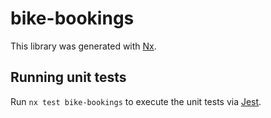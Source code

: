# bike-bookings

This library was generated with [Nx](https://nx.dev).

## Running unit tests

Run `nx test bike-bookings` to execute the unit tests via [Jest](https://jestjs.io).
